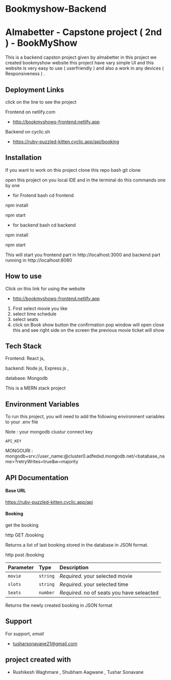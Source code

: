 # Bookmyshow-Backend

# Almabetter - Capstone project ( 2nd ) - BookMyShow

This is a backend capston project given by almabetter in this project we created bookmyshow website this project have vary simple UI and this website is very easy to use ( userfriendly )  and also a work in any devices ( Responsiveness ) .
 


## Deployment Links

click on the line to see the project 

Frontend on netlify.com
 - http://bookmyshows-frontend.netlify.app

Backend on cyclic.sh

 - https://ruby-puzzled-kitten.cyclic.app/api/booking


## Installation

If you want to work on this project clone this repo 
bash
 git clone 


open this project on you local IDE  and in the terminal do this commands one by one 
 - for Frotend
bash
cd frontend

npm install

npm start

 - for backend 
 bash
cd backend

npm install

npm start 
 
 This will start you frontend part in http://localhost:3000 and backend part running in http://localhost:8080 

    
## How to use
 
Click on this link for using the website
 - http://bookmyshows-frontend.netlify.app
 1) First select movie you like 
 2) select time schedule 
 3) select seats
 4) click on Book show button the confirmation pop window will open close this and see right side on the screen the previous movie ticket will show 
 


## Tech Stack

Frontend: React js, 

backend: Node js, Express js , 

database: Mongodb

This is a MERN stack project  


## Environment Variables

To run this project, you will need to add the following environment variables to your .env file

Note : your mongodb clustur connect key 

`API_KEY`

 MONGOURI : mongodb+srv://user_name:<password>@cluster0.adfedxd.mongodb.net/<batabase_name>?retryWrites=true&w=majority



## API Documentation

#### Base URL
https://ruby-puzzled-kitten.cyclic.app/api

#### Booking
get  the booking

http
  GET /booking

Returns a list of last booking stored in the database in JSON format.

http
  post /booking


| Parameter | Type     | Description                |
| :-------- | :------- | :------------------------- |
| `movie` | `string` | *Required*. your selected movie |
| `slots ` | `string` | *Required*. your selected time|
| `Seats ` | `number` | *Required*. no of seats you have seleacted|

Returns the newly created booking in JSON format


## Support

For support, *email*
- tusharsonavane21@gmail.com


## project created with 

- Rushikesh Waghmare , Shubham Aagwane , Tushar Sonavane
